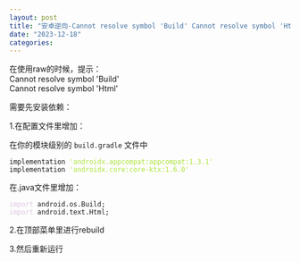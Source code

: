 ```yaml
---
layout: post
title: "安卓逆向-Cannot resolve symbol 'Build' Cannot resolve symbol 'Html'"
date: "2023-12-18"
categories: 
---
```

<p>在使用raw的时候，提示：<br />
Cannot resolve symbol &#39;Build&#39;<br />
Cannot resolve symbol &#39;Html&#39;</p>

<p>需要先安装依赖：</p>

<p>1.在配置文件里增加：</p>

<p>在你的模块级别的 <code>build.gradle</code> 文件中</p>

<pre>
<code>implementation <span style="color:#abe338">&#39;androidx.appcompat:appcompat:1.3.1&#39;</span>
implementation <span style="color:#abe338">&#39;androidx.core:core-ktx:1.6.0&#39;</span></code></pre>

<p>在.java文件里增加：</p>

<pre>
<code><span style="color:#dcc6e0">import</span> android.os.Build;
<span style="color:#dcc6e0">import</span> android.text.Html;</code></pre>

<p>2.在顶部菜单里进行rebuild</p>

<p>3.然后重新运行</p>

<p>&nbsp;</p>

